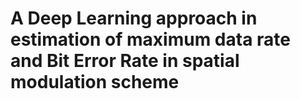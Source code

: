 # A Deep Learning approach in estimation of maximum data rate and Bit Error Rate in spatial modulation scheme 
